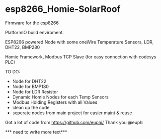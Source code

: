 # esp8266_Homie-SolarRoof
Firmware for the esp8266

PlatformIO build enviroment.

ESP8266 powered Node with some oneWire Temperature Sensors, LDR, DHT22, BMP280

Homie Framework, Modbus TCP Slave (for easy connection with codesys PLC)

TO DO:
- Node for DHT22
- Node for BMP180
- Node for LDR Resistor
- Dynamic Homie Nodes for each Temp Sensors
- Modbus Holding Registers with all Values
- clean up the code
- seperate nodes from main project for easier maint & reuse

Got a lot of code from https://github.com/euphi/
Thank you @euphi

*** need to write more text***
